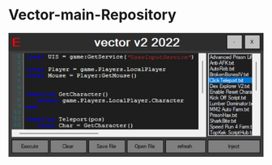# Vector-main-Repository

![](https://raw.githubusercontent.com/zv800/Vector-main-Repository/main/img1.jpg)

